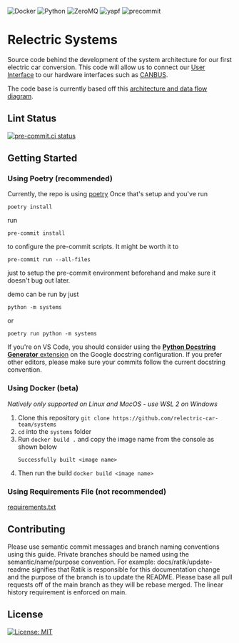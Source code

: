 <img alt="Docker" src="https://img.shields.io/badge/Docker-2496ed.svg?&style=for-the-badge&logo=docker&logoColor=white"/> <img alt="Python" src="https://img.shields.io/badge/python-3776AB.svg?&style=for-the-badge&logo=python&logoColor=white"/> <img alt="ZeroMQ" src="https://img.shields.io/badge/ZeroMQ-DF0000.svg?&style=for-the-badge&logo=zeromq&logoColor=white"/>
<img alt="yapf" src="https://img.shields.io/badge/code%20style-yapf-blue?style=for-the-badge"/>
<img alt="precommit" src="https://img.shields.io/badge/pre--commit-enabled-brightgreen?style=for-the-badge&logo=pre-commit&logoColor=white"/>

# Relectric Systems

Source code behind the development of the system architecture for our first electric car conversion. This code will allow us to connect our [User Interface](https://github.com/relectric-car-team/user-interface) to our hardware interfaces such as [CANBUS](https://github.com/relectric-car-team/canbus-mcu-base).

The code base is currently based off this [architecture and data flow diagram](docs/images/architecure.png).

## Lint Status
[![pre-commit.ci status](https://results.pre-commit.ci/badge/github/relectric-car-team/systems/master.svg)](https://results.pre-commit.ci/latest/github/relectric-car-team/systems/master)


## Getting Started

### Using Poetry (recommended)

Currently, the repo is using [poetry](https://github.com/python-poetry/poetry)
Once that's setup and you've run

`poetry install`

run

`pre-commit install`

to configure the pre-commit scripts. It might be worth it to

`pre-commit run --all-files`

just to setup the pre-commit environment beforehand and make sure it doesn't bug out later.

demo can be run by just

`python -m systems`

or

`poetry run python -m systems`

If you're on VS Code, you should consider using the [__Python Docstring Generator__ extension](https://marketplace.visualstudio.com/items?itemName=njpwerner.autodocstring) on the Google docstring configuration. If you prefer other editors, please make sure your commits follow the current docstring convention.

### Using Docker (beta)

*Natively only supported on Linux and MacOS - use WSL 2 on Windows*

1. Clone this repository `git clone https://github.com/relectric-car-team/systems`
2. `cd` into the `systems` folder
3. Run `docker build .` and copy the image name from the console as shown below
   ```
   Successfully built <image name>
   ```
4. Then run the build `docker build <image name>`

### Using Requirements File (not recommended)

[requirements.txt](requirements.txt)

## Contributing

Please use semantic commit messages and branch naming conventions using this guide. Private branches should be named using the semantic/name/purpose convention. For example: docs/ratik/update-readme signifies that Ratik is responsible for this documentation change and the purpose of the branch is to update the README. Please base all pull requests off of the main branch as they will be rebase merged. The linear history requirement is enforced on main.

## License

[![License: MIT](https://img.shields.io/badge/License-MIT-yellow.svg?style=for-the-badge)](https://opensource.org/licenses/MIT)
